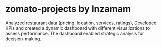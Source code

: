 # zomato-projects by Inzamam
Analyzed restaurant data (pricing, location, services, ratings), Developed KPIs and created a dynamic dashboard with different visualizations to assess performance. The dashboard enabled strategic analysis for decision-making.
